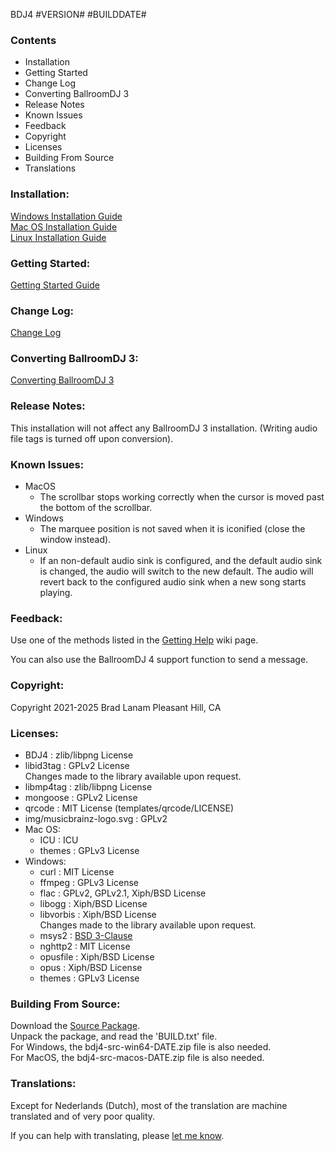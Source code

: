 BDJ4 #VERSION# #BUILDDATE#

### Contents

-  Installation
-  Getting Started
-  Change Log
-  Converting BallroomDJ 3
-  Release Notes
-  Known Issues
-  Feedback
-  Copyright
-  Licenses
-  Building From Source
-  Translations

### Installation:

[Windows Installation Guide](https://sourceforge.net/p/ballroomdj4/wiki/en-Install-Windows/)
<br/>
[Mac OS Installation Guide](https://sourceforge.net/p/ballroomdj4/wiki/en-Install-MacOS/)
<br/>
[Linux Installation Guide](https://sourceforge.net/p/ballroomdj4/wiki/en-Install-Linux/)

### Getting Started:

[Getting Started Guide](https://sourceforge.net/p/ballroomdj4/wiki/en-Install-Getting%20Started/)

### Change Log:

[Change Log](https://sourceforge.net/p/ballroomdj4/wiki/en-Change%20Log/)

### Converting BallroomDJ 3:

[Converting BallroomDJ 3](https://sourceforge.net/p/ballroomdj4/wiki/en-Install-Converting%20BDJ3)

### Release Notes:

This installation will not affect any BallroomDJ 3 installation.
(Writing audio file tags is turned off upon conversion).

### Known Issues:

  - MacOS
    - The scrollbar stops working correctly when the cursor is moved
      past the bottom of the scrollbar.
  - Windows
    - The marquee position is not saved when it is iconified (close the
      window instead).
  - Linux
    - If an non-default audio sink is configured, and the default audio
      sink is changed, the audio will switch to the new default.  The
      audio will revert back to the configured audio sink when a new song
      starts playing.

### Feedback:

Use one of the methods listed in the
[Getting&nbsp;Help](https://sourceforge.net/p/ballroomdj4/wiki/en-Getting%20Help)
wiki page.

You can also use the BallroomDJ 4 support function to send a message.

### Copyright:

Copyright 2021-2025 Brad Lanam Pleasant Hill, CA

### Licenses:

- BDJ4        : zlib/libpng License
- libid3tag   : GPLv2 License
<br/>Changes made to the library available upon request.
- libmp4tag   : zlib/libpng License
- mongoose    : GPLv2 License
- qrcode      : MIT License (templates/qrcode/LICENSE)
- img/musicbrainz-logo.svg : GPLv2
- Mac OS:
    - ICU       : ICU
    - themes    : GPLv3 License
- Windows:
    - curl      : MIT License
    - ffmpeg    : GPLv3 License
    - flac      : GPLv2, GPLv2.1, Xiph/BSD License
    - libogg    : Xiph/BSD License
    - libvorbis : Xiph/BSD License
      <br/>Changes made to the library available upon request.
    - msys2     : [BSD 3-Clause](https://github.com/msys2/MSYS2-packages/blob/master/LICENSE)
    - nghttp2   : MIT License
    - opusfile  : Xiph/BSD License
    - opus      : Xiph/BSD License
    - themes    : GPLv3 License

### Building From Source:

Download the [Source Package](https://sourceforge.net/projects/ballroomdj4/files/source/).
<br/>
Unpack the package, and read the 'BUILD.txt' file.
<br/>
For Windows, the bdj4-src-win64-DATE.zip file is also needed.
<br/>
For MacOS, the bdj4-src-macos-DATE.zip file is also needed.

### Translations:

Except for Nederlands (Dutch), most of the translation are machine
translated and of very poor quality.

If you can help with translating, please
[let&nbsp;me&nbsp;know](https://sourceforge.net/p/ballroomdj4/wiki/en-Getting%20Help).
